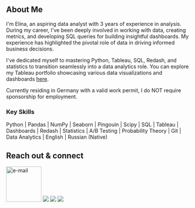 
## About Me

I'm Elina, an aspiring data analyst with 3 years of experience in analysis. During my career, I've been deeply involved in working with data, creating metrics, and developing SQL queries for building insightful dashboards. My experience has highlighted the pivotal role of data in driving informed business decisions.

I've dedicated myself to mastering Python, Tableau, SQL, Redash, and statistics to transition seamlessly into a data analytics role. You can explore my Tableau portfolio showcasing various data visualizations and dashboards [here](https://public.tableau.com/app/profile/elina.krs/vizzes).

Currently residing in Germany with a valid work permit, I do NOT require sponsorship for employment.



### Key Skills

Python | Pandas | NumPy | Seaborn | Pingouin | Scipy | SQL | Tableau | Dashboards | Redash | Statistics | A/B Testing | Probability Theory | Git | Data Analytics | English | Russian (Native)

## Reach out & connect

[<img width="96" height="96" src="https://img.icons8.com/emoji/96/e-mail.png" alt="e-mail"/>](mailto:elina8kr@gmail.com)
<a href= "https://www.linkedin.com/in/elina-krs"><img src="https://img.icons8.com/fluency/96/linkedin.png"/></a>
<a href= "https://public.tableau.com/app/profile/elina.krs/vizzes"><img src="https://img.icons8.com/color/96/tableau-software.png"/></a>
<a href= "https://t.me/elina_kr"><img src="https://img.icons8.com/?size=100&id=oWiuH0jFiU0R&format=png&color=000000"/></a>
